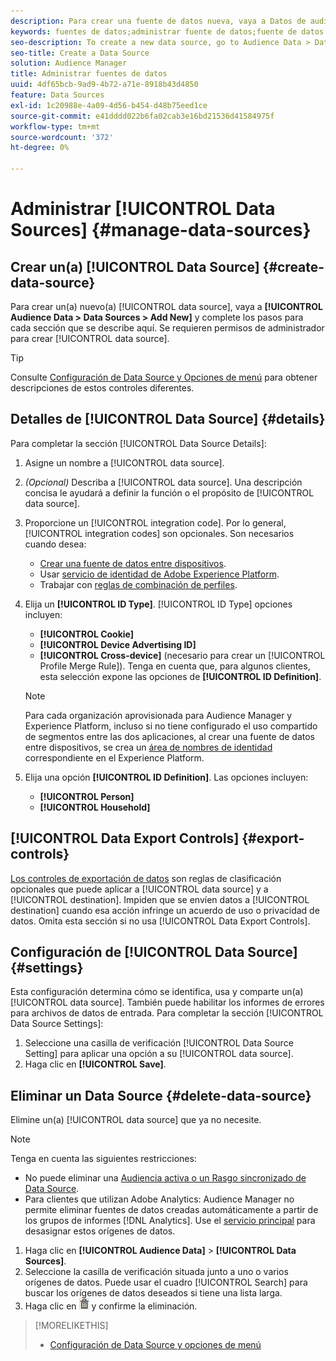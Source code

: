 ```yaml
---
description: Para crear una fuente de datos nueva, vaya a Datos de audiencia > Fuentes de datos > Añadir nuevo y complete los pasos para cada sección que se describe aquí. Se requieren permisos de administrador para crear una fuente de datos.
keywords: fuentes de datos;administrar fuente de datos;fuente de datos de audience manager
seo-description: To create a new data source, go to Audience Data > Data Sources > Add New and complete the steps for each section described here. Administrator permissions are required to create a data source.
seo-title: Create a Data Source
solution: Audience Manager
title: Administrar fuentes de datos
uuid: 4df65bcb-9ad9-4b72-a71e-8918b43d4850
feature: Data Sources
exl-id: 1c20988e-4a09-4d56-b454-d48b75eed1ce
source-git-commit: e41dddd022b6fa02cab3e16bd21536d41584975f
workflow-type: tm+mt
source-wordcount: '372'
ht-degree: 0%

---
```


# Administrar [!UICONTROL Data Sources] {#manage-data-sources}

## Crear un(a) [!UICONTROL Data Source] {#create-data-source}

Para crear un(a) nuevo(a) [!UICONTROL data source], vaya a **[!UICONTROL Audience Data > Data Sources > Add New]** y complete los pasos para cada sección que se describe aquí. Se requieren permisos de administrador para crear [!UICONTROL data source].

<!-- create-datasource.xml -->

>[!TIP]
>
>Consulte [Configuración de Data Source y Opciones de menú](../features/datasources-list-and-settings.md#settings-menu-options) para obtener descripciones de estos controles diferentes.

## Detalles de [!UICONTROL Data Source] {#details}

Para completar la sección [!UICONTROL Data Source Details]:

1. Asigne un nombre a [!UICONTROL data source].
1. *(Opcional)* Describa a [!UICONTROL data source]. Una descripción concisa le ayudará a definir la función o el propósito de [!UICONTROL data source].
1. Proporcione un [!UICONTROL integration code]. Por lo general, [!UICONTROL integration codes] son opcionales. Son necesarios cuando desea:

   * [Crear una fuente de datos entre dispositivos](../features/profile-merge-rules/merge-rules-start.md#create-data-source).
   * Usar [servicio de identidad de Adobe Experience Platform](https://experienceleague.adobe.com/docs/id-service/using/home.html).
   * Trabajar con [reglas de combinación de perfiles](../features/profile-merge-rules/merge-rules-start.md).

1. Elija un **[!UICONTROL ID Type]**. [!UICONTROL ID Type] opciones incluyen:

   * **[!UICONTROL Cookie]**
   * **[!UICONTROL Device Advertising ID]**
   * **[!UICONTROL Cross-device]** (necesario para crear un [!UICONTROL Profile Merge Rule]). Tenga en cuenta que, para algunos clientes, esta selección expone las opciones de **[!UICONTROL ID Definition]**.

   >[!NOTE]
   >
   >Para cada organización aprovisionada para Audience Manager y Experience Platform, incluso si no tiene configurado el uso compartido de segmentos entre las dos aplicaciones, al crear una fuente de datos entre dispositivos, se crea un [área de nombres de identidad](https://experienceleague.adobe.com/docs/experience-platform/identity/namespaces.html#manage-namespaces) correspondiente en el Experience Platform.

1. Elija una opción **[!UICONTROL ID Definition]**. Las opciones incluyen:

   * **[!UICONTROL Person]**
   * **[!UICONTROL Household]**

## [!UICONTROL Data Export Controls] {#export-controls}

[Los controles de exportación de datos](../features/data-export-controls.md) son reglas de clasificación opcionales que puede aplicar a [!UICONTROL data source] y a [!UICONTROL destination]. Impiden que se envíen datos a [!UICONTROL destination] cuando esa acción infringe un acuerdo de uso o privacidad de datos. Omita esta sección si no usa [!UICONTROL Data Export Controls].

## Configuración de [!UICONTROL Data Source] {#settings}

Esta configuración determina cómo se identifica, usa y comparte un(a) [!UICONTROL data source]. También puede habilitar los informes de errores para archivos de datos de entrada. Para completar la sección [!UICONTROL Data Source Settings]:

1. Seleccione una casilla de verificación [!UICONTROL Data Source Setting] para aplicar una opción a su [!UICONTROL data source].
2. Haga clic en **[!UICONTROL Save]**.

## Eliminar un Data Source {#delete-data-source}

<!-- t_datasource_delete.xml -->

Elimine un(a) [!UICONTROL data source] que ya no necesite.

>[!NOTE]
>
>Tenga en cuenta las siguientes restricciones:
>
>* No puede eliminar una [Audiencia activa o un Rasgo sincronizado de Data Source](../features/traits/client-activity-synced-audience-traits.md).
>* Para clientes que utilizan Adobe Analytics: Audience Manager no permite eliminar fuentes de datos creadas automáticamente a partir de los grupos de informes [!DNL Analytics]. Use el [servicio principal](https://experienceleague.adobe.com/en/docs/core-services/interface/services/customer-attributes/attributes) para desasignar estos orígenes de datos.

1. Haga clic en **[!UICONTROL Audience Data]** > **[!UICONTROL Data Sources]**.
1. Seleccione la casilla de verificación situada junto a uno o varios orígenes de datos.
Puede usar el cuadro [!UICONTROL Search] para buscar los orígenes de datos deseados si tiene una lista larga.
1. Haga clic en ![](assets/icon_trash.png) y confirme la eliminación.


>[!MORELIKETHIS]
>
>* [Configuración de Data Source y opciones de menú](../features/datasources-list-and-settings.md#settings-menu-options)
